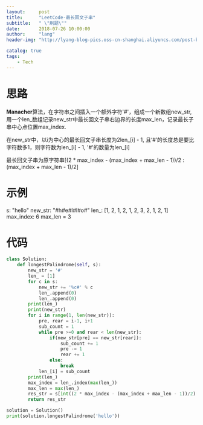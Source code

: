 ```yaml
---
layout:     post
title:      "LeetCode-最长回文子串"
subtitle:   " \"刷题\""
date:       2018-07-26 10:00:00
author:     "lang"
header-img: "http://lyang-blog-pics.oss-cn-shanghai.aliyuncs.com/post-bg-2017/0330/170330.jpg"

catalog: true
tags:
    - Tech
---
```


# 思路

**Manacher**算法，在字符串之间插入一个额外字符'#'，组成一个新数组new_str,用一个len_数组记录new_str中最长回文子串右边界的长度max_len，记录最长子串中心点位置max_index. 

在new_str中，以i为中心的最长回文子串长度为2len_[i] - 1, 且‘#’的长度总是要比字符数多1，则字符数为len_[i] - 1, '#'的数量为len_[i]

最长回文子串为原字符串[(2 * max_index - (max_index + max_len - 1))/2 : (max_index + max_len - 1)/2]

# 示例

s: "hello"
new_str: "#h#e#l#l#o#"
len_: [1, 2, 1, 2, 1, 2, 3, 2, 1, 2, 1]
max_index: 6
max_len = 3

# 代码

```python
class Solution:
    def longestPalindrome(self, s):
        new_str = '#'
        len_ = [1]
        for c in s:
            new_str += '%c#' % c
            len_.append(0)
            len_.append(0)
        print(len_)
        print(new_str)
        for i in range(1, len(new_str)):
            pre, rear = i-1, i+1
            sub_count = 1
            while pre >=0 and rear < len(new_str):
                if(new_str[pre] == new_str[rear]):
                    sub_count += 1
                    pre -= 1
                    rear += 1
                else:
                    break
            len_[i] = sub_count
        print(len_)
        max_index = len_.index(max(len_))   
        max_len = max(len_)
        res_str = s[int((2 * max_index - (max_index + max_len - 1))/2) : int((max_index + max_len - 1)/2)]
        return res_str

solution = Solution()
print(solution.longestPalindrome('hello'))
```

